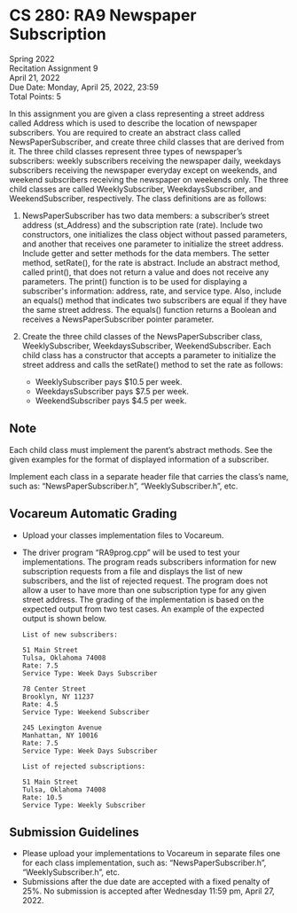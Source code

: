 # CS 280: RA9 Newspaper Subscription

Spring 2022\
Recitation Assignment 9\
April 21, 2022\
Due Date: Monday, April 25, 2022, 23:59\
Total Points: 5

In this assignment you are given a class representing a street address called Address which is used
to  describe  the  location  of  newspaper  subscribers.  You  are  required  to  create  an  abstract  class
called NewsPaperSubscriber, and create three child classes that are derived from it. The three child
classes  represent  three  types  of  newspaper’s  subscribers:  weekly  subscribers  receiving  the
newspaper  daily,  weekdays  subscribers  receiving  the  newspaper  everyday  except  on  weekends,
and weekend subscribers receiving the newspaper on weekends only. The three child classes are
called  WeeklySubscriber,  WeekdaysSubscriber,  and  WeekendSubscriber,  respectively.  The  class
definitions are as follows:

1. NewsPaperSubscriber has two data members: a subscriber’s street address (st_Address) and
the subscription rate (rate).  Include two constructors, one initializes the class object without
passed  parameters,  and  another  that  receives  one  parameter  to  initialize  the  street  address.
Include getter and setter methods for the data members. The setter method, setRate(), for the
rate is abstract. Include an abstract method, called print(),  that does not return a value and does
not  receive  any  parameters.  The  print()  function  is  to  be  used  for  displaying  a  subscriber's
information: address, rate, and service type.  Also, include  an  equals() method that indicates
two subscribers are equal if they have the same street address. The equals() function returns a
Boolean and receives a NewsPaperSubscriber pointer parameter.

2. Create the three child classes of the NewsPaperSubscriber class, WeeklySubscriber,
WeekdaysSubscriber,  WeekendSubscriber.  Each  child  class  has  a  constructor  that  accepts  a
parameter to initialize the street address and calls the setRate() method to set the rate as follows:

    - WeeklySubscriber pays $10.5 per week.
    - WeekdaysSubscriber pays $7.5 per week.
    - WeekendSubscriber pays $4.5 per week.

## Note

Each child class must implement the parent’s abstract methods. See the given examples
for the format of displayed information of a subscriber.

Implement each class in a separate header file that carries the class’s name, such as:
“NewsPaperSubscriber.h”, “WeeklySubscriber.h”, etc.

## Vocareum Automatic Grading

- Upload your classes implementation files to Vocareum.
- The  driver  program  “RA9prog.cpp”  will  be  used  to  test  your  implementations.  The
program  reads  subscribers  information  for  new  subscription  requests  from  a  file  and
displays the list of new subscribers, and the list of rejected request. The program does not
allow  a  user  to  have  more  than  one  subscription  type  for  any  given  street  address.  The
grading  of  the  implementation  is  based  on  the  expected  output  from  two  test  cases.  An
example of the expected output is shown below.

    ```text
    List of new subscribers: 
    
    51 Main Street 
    Tulsa, Oklahoma 74008 
    Rate: 7.5 
    Service Type: Week Days Subscriber 
    
    78 Center Street 
    Brooklyn, NY 11237 
    Rate: 4.5 
    Service Type: Weekend Subscriber 
    
    245 Lexington Avenue 
    Manhattan, NY 10016 
    Rate: 7.5 
    Service Type: Week Days Subscriber 
    
    List of rejected subscriptions: 
    
    51 Main Street 
    Tulsa, Oklahoma 74008 
    Rate: 10.5 
    Service Type: Weekly Subscriber
    ```

## Submission Guidelines  

- Please  upload  your  implementations  to  Vocareum  in  separate  files  one  for  each  class
implementation, such as: “NewsPaperSubscriber.h”, “WeeklySubscriber.h”, etc.  
- Submissions after the due date are accepted with a fixed penalty of 25%. No submission
is accepted after Wednesday 11:59 pm, April 27, 2022.
